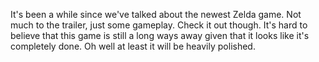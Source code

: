 

It's been a while since we've talked about the newest Zelda game. Not much to the trailer, just some gameplay. Check it out though. It's hard to believe that this game is still a long ways away given that it looks like it's completely done. Oh well at least it will be heavily polished.


